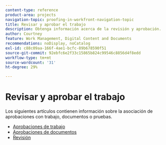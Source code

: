 ```yaml
---
content-type: reference
product-area: projects
navigation-topic: proofing-in-workfront-navigation-topic
title: Revisar y aprobar el trabajo
description: Obtenga información acerca de la revisión y aprobación.
author: Courtney
feature: Work Management, Digital Content and Documents
recommendations: noDisplay, noCatalog
exl-id: c88c09aa-166f-4ae1-bcfc-89b678590f51
source-git-commit: 92ebfc6e2f33c15865b824c99546c8856d4f8edd
workflow-type: tm+mt
source-wordcount: '31'
ht-degree: 29%

---
```


# Revisar y aprobar el trabajo

Los siguientes artículos contienen información sobre la asociación de aprobaciones con trabajo, documentos o pruebas.

<!-- * [Limited document and proof decision for non-paid users overview](/help/quicksilver/review-and-approve-work/proof-doc-decision-limits.md) -->
* [Aprobaciones de trabajo](../review-and-approve-work/manage-approvals/manage-approvals.md)
* [Aprobaciones de documentos](../review-and-approve-work/document-reviews-and-approvals/document-reviews-and-approvals.md)
* [Revisión](../review-and-approve-work/proofing/proofing.md)

